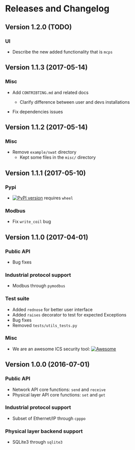 # Releases and Changelog

## Version 1.2.0 (TODO)

### UI

* Describe the new added functionality that is `mcps`

## Version 1.1.3 (2017-05-14)

### Misc

* Add `CONTRIBTING.md` and related docs
    * Clarify difference between user and devs installations

* Fix dependencies issues

## Version 1.1.2 (2017-05-14)

### Misc

* Remove `example/swat` directory
    * Kept some files in the `misc/` directory

## Version 1.1.1 (2017-05-10)

### Pypi

* [![PyPI version](https://badge.fury.io/py/minicps.svg)](https://badge.fury.io/py/minicps) requires `wheel`

### Modbus

* Fix `write_coil` bug

## Version 1.1.0 (2017-04-01)

### Public API

* Bug fixes

### Industrial protocol support

* Modbus through `pymodbus`

### Test suite

* Added `rednose` for better user interface
* Added `raises` decorator to test for expected Exceptions
* Bug fixes
* Removed `tests/utils_tests.py`


### Misc

* We are an awesome ICS security tool:
[![Awesome](https://cdn.rawgit.com/sindresorhus/awesome/d7305f38d29fed78fa85652e3a63e154dd8e8829/media/badge.svg)](https://github.com/hslatman/awesome-industrial-control-system-security)


## Version 1.0.0 (2016-07-01)

### Public API

* Network API core functions: `send` and `receive`
* Physical layer API core functions: `set` and `get`

### Industrial protocol support

* Subset of Ethernet/IP through `cpppo`

### Physical layer backend support

* SQLite3 through `sqlite3`

